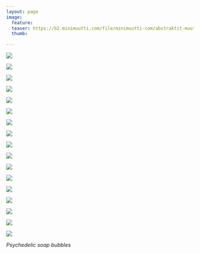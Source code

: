 ```yaml
---
layout: page
image:
  feature:
  teaser: https://b2.minimuutti.com/file/minimuutti-com/abstraktit-muut/1/DS47709_-245px.jpg
  thumb:

---
```


![](https://b2.minimuutti.com/file/minimuutti-com/abstraktit-muut/1/DS47593_-800px.jpg)

![](https://b2.minimuutti.com/file/minimuutti-com/abstraktit-muut/1/DS47593_3-800px.jpg)

![](https://b2.minimuutti.com/file/minimuutti-com/abstraktit-muut/1/DS47593_4-800px.jpg)

![](https://b2.minimuutti.com/file/minimuutti-com/abstraktit-muut/1/DS47585_1-800px.jpg)

![](https://b2.minimuutti.com/file/minimuutti-com/abstraktit-muut/1/DS47591_1-800px.jpg)

![](https://b2.minimuutti.com/file/minimuutti-com/abstraktit-muut/1/DS47574-800px.jpg)

![](https://b2.minimuutti.com/file/minimuutti-com/abstraktit-muut/1/DS47577_-800px.jpg)

![](https://b2.minimuutti.com/file/minimuutti-com/abstraktit-muut/1/DS47694-800px.jpg)

![](https://b2.minimuutti.com/file/minimuutti-com/abstraktit-muut/1/DS47690_2-800px.jpg)

![](https://b2.minimuutti.com/file/minimuutti-com/abstraktit-muut/1/DS47694_3-800px.jpg)

![](https://b2.minimuutti.com/file/minimuutti-com/abstraktit-muut/1/DS47699_2-800px.jpg)

![](https://b2.minimuutti.com/file/minimuutti-com/abstraktit-muut/1/DS47699-800px.jpg)

![](https://b2.minimuutti.com/file/minimuutti-com/abstraktit-muut/1/DS47701_2-800px.jpg)

![](https://b2.minimuutti.com/file/minimuutti-com/abstraktit-muut/1/DS47702_-800px.jpg)

![](https://b2.minimuutti.com/file/minimuutti-com/abstraktit-muut/1/DS47709_1-800px.jpg)

![](https://b2.minimuutti.com/file/minimuutti-com/abstraktit-muut/1/DS47703_2-800px.jpg)

![](https://b2.minimuutti.com/file/minimuutti-com/abstraktit-muut/1/DS47703_3-800px.jpg)

*Psychedelic soap bubbles*
